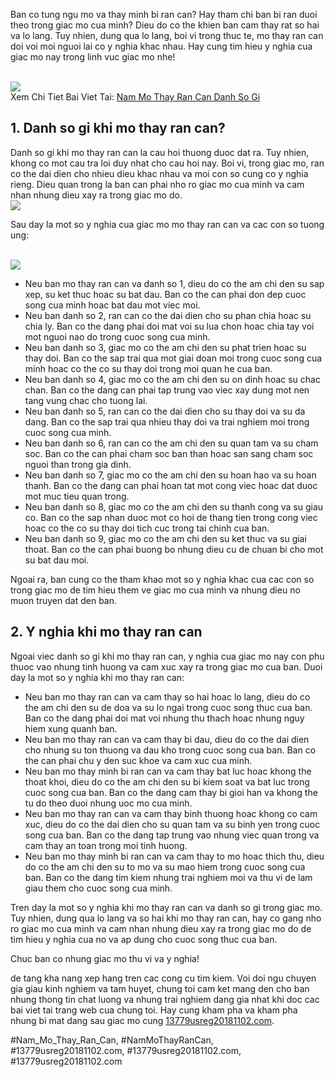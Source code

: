 <p>Ban co tung ngu mo va thay minh bi ran can? Hay tham chi ban bi ran duoi theo trong giac mo cua minh? Dieu do co the khien ban cam thay rat so hai va lo lang. Tuy nhien, dung qua lo lang, boi vi trong thuc te, mo thay ran can doi voi moi nguoi lai co y nghia khac nhau. Hay cung tim hieu y nghia cua giac mo nay trong linh vuc giac mo nhe!</p><br><img src="https://13779usreg20181102.com/wp-content/uploads/2025/03/nam-mo-thay-ran-to-giai-ma-huyen-bi-ve-nhung-giac-mo-day-y-nghia-67ca5c85aba84.webp"></br>
Xem Chi Tiet Bai Viet Tai: <a href="https://13779usreg20181102.com/nam-mo-thay-ran-can-danh-so-gi/">Nam Mo Thay Ran Can Danh So Gi</a><h2>1. Danh so gi khi mo thay ran can?</h2><p>Danh so gi khi mo thay ran can la cau hoi thuong duoc dat ra. Tuy nhien, khong co mot cau tra loi duy nhat cho cau hoi nay. Boi vi, trong giac mo, ran co the dai dien cho nhieu dieu khac nhau va moi con so cung co y nghia rieng. Dieu quan trong la ban can phai nho ro giac mo cua minh va cam nhan nhung dieu xay ra trong giac mo do.<br><img src="https://13779usreg20181102.com/wp-content/uploads/2025/03/nam-mo-thay-tre-con-danh-so-gi-kham-pha-y-nghia-va-nhung-tinh-huong-dang-chu-y-67ca5c22a92eb.jpg"></br><p>Sau day la mot so y nghia cua giac mo mo thay ran can va cac con so tuong ung:</p><br><img src="https://13779usreg20181102.com/wp-content/uploads/2025/03/Logo-13779usreg20181102.com_-800x800.png"></br><ul>
<li>Neu ban mo thay ran can va danh so 1, dieu do co the am chi den su sap xep, su ket thuc hoac su bat dau. Ban co the can phai don dep cuoc song cua minh hoac bat dau mot viec moi.</li>
<li>Neu ban danh so 2, ran can co the dai dien cho su phan chia hoac su chia ly. Ban co the dang phai doi mat voi su lua chon hoac chia tay voi mot nguoi nao do trong cuoc song cua minh.</li>
<li>Neu ban danh so 3, giac mo co the am chi den su phat trien hoac su thay doi. Ban co the sap trai qua mot giai doan moi trong cuoc song cua minh hoac co the co su thay doi trong moi quan he cua ban.</li>
<li>Neu ban danh so 4, giac mo co the am chi den su on dinh hoac su chac chan. Ban co the dang can phai tap trung vao viec xay dung mot nen tang vung chac cho tuong lai.</li>
<li>Neu ban danh so 5, ran can co the dai dien cho su thay doi va su da dang. Ban co the sap trai qua nhieu thay doi va trai nghiem moi trong cuoc song cua minh.</li>
<li>Neu ban danh so 6, ran can co the am chi den su quan tam va su cham soc. Ban co the can phai cham soc ban than hoac san sang cham soc nguoi than trong gia dinh.</li>
<li>Neu ban danh so 7, giac mo co the am chi den su hoan hao va su hoan thanh. Ban co the dang can phai hoan tat mot cong viec hoac dat duoc mot muc tieu quan trong.</li>
<li>Neu ban danh so 8, giac mo co the am chi den su thanh cong va su giau co. Ban co the sap nhan duoc mot co hoi de thang tien trong cong viec hoac co the co su thay doi tich cuc trong tai chinh cua ban.</li>
<li>Neu ban danh so 9, giac mo co the am chi den su ket thuc va su giai thoat. Ban co the can phai buong bo nhung dieu cu de chuan bi cho mot su bat dau moi.</li>
</ul><p>Ngoai ra, ban cung co the tham khao mot so y nghia khac cua cac con so trong giac mo de tim hieu them ve giac mo cua minh va nhung dieu no muon truyen dat den ban.<h2>2. Y nghia khi mo thay ran can</h2><p>Ngoai viec danh so gi khi mo thay ran can, y nghia cua giac mo nay con phu thuoc vao nhung tinh huong va cam xuc xay ra trong giac mo cua ban. Duoi day la mot so y nghia khi mo thay ran can:</p><ul>
<li>Neu ban mo thay ran can va cam thay so hai hoac lo lang, dieu do co the am chi den su de doa va su lo ngai trong cuoc song thuc cua ban. Ban co the dang phai doi mat voi nhung thu thach hoac nhung nguy hiem xung quanh ban.</li>
<li>Neu ban mo thay ran can va cam thay bi dau, dieu do co the dai dien cho nhung su ton thuong va dau kho trong cuoc song cua ban. Ban co the can phai chu y den suc khoe va cam xuc cua minh.</li>
<li>Neu ban mo thay minh bi ran can va cam thay bat luc hoac khong the thoat khoi, dieu do co the am chi den su bi kiem soat va bat luc trong cuoc song cua ban. Ban co the dang cam thay bi gioi han va khong the tu do theo duoi nhung uoc mo cua minh.</li>
<li>Neu ban mo thay ran can va cam thay binh thuong hoac khong co cam xuc, dieu do co the dai dien cho su quan tam va su binh yen trong cuoc song cua ban. Ban co the dang tap trung vao nhung viec quan trong va cam thay an toan trong moi tinh huong.</li>
<li>Neu ban mo thay minh bi ran can va cam thay to mo hoac thich thu, dieu do co the am chi den su to mo va su mao hiem trong cuoc song cua ban. Ban co the dang tim kiem nhung trai nghiem moi va thu vi de lam giau them cho cuoc song cua minh.</li>
</ul><p>Tren day la mot so y nghia khi mo thay ran can va danh so gi trong giac mo. Tuy nhien, dung qua lo lang va so hai khi mo thay ran can, hay co gang nho ro giac mo cua minh va cam nhan nhung dieu xay ra trong giac mo do de tim hieu y nghia cua no va ap dung cho cuoc song thuc cua ban.<p>Chuc ban co nhung giac mo thu vi va y nghia!</p><p>de tang kha nang xep hang tren cac cong cu tim kiem. Voi doi ngu chuyen gia giau kinh nghiem va tam huyet, chung toi cam ket mang den cho ban nhung thong tin chat luong va nhung trai nghiem dang gia nhat khi doc cac bai viet tai trang web cua chung toi. Hay cung kham pha va kham pha nhung bi mat dang sau giac mo cung <a href="https://13779usreg20181102.com/">13779usreg20181102.com</a>.</p>
#Nam_Mo_Thay_Ran_Can, #NamMoThayRanCan, #13779usreg20181102.com, #13779usreg20181102.com, #13779usreg20181102.com
